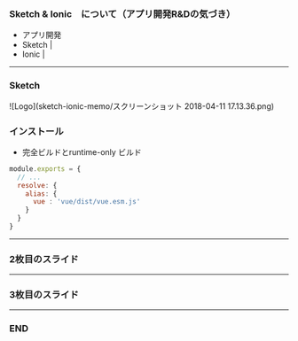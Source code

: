 ### Sketch & Ionic　について（アプリ開発R&Dの気づき）

- アプリ開発
- Sketch |
- Ionic |

---

### Sketch
![Logo](sketch-ionic-memo/スクリーンショット 2018-04-11 17.13.36.png)

### インストール
* 完全ビルドとruntime-only ビルド
```js
module.exports = {
  // ...
  resolve: {
    alias: {
      vue : 'vue/dist/vue.esm.js'
    }
  }
}
```


---


### 2枚目のスライド


---


### 3枚目のスライド


---


### END
